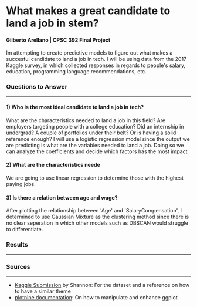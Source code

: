 # What makes a great candidate to land a job in stem?
#### Gilberto Arellano | CPSC 392 Final Project
Im attempting to create predictive models to figure out what makes a succesful candidate to land a job in tech. 
I will be using data from the 2017 Kaggle survey, in which collected responses in regards to people's salary, education, programming language recommendations, etc.

### Questions to Answer
---
#### 1) Who is the most ideal candidate to land a job in tech?
What are the characteristics needed to land a job in this field? Are employers targeting people with a college education? Did an internship in undergrad? A couple of portfolios under their belt? Or is having a solid reference enough? I will use a logistic regression model since the output we are predicting is what are the variables needed to land a job. Doing so we can analyze the coefficients and decide which factors has the most impact

#### 2) What are the characteristics neede
We are going to use linear regression to determine those with the highest paying jobs. 

#### 3) Is there a relation between age and wage?
After plotting the relationship between 'Age' and 'SalaryCompensation', I determined to use Gaussian Mixture as the clustering method since there is no clear seperation in which other models such as DBSCAN would struggle to differentiate. 

### Results
---

### Sources
---
- [Kaggle Submission]("https://www.kaggle.com/code/smcnish71/what-should-job-seekers-do-to-get-a-job/report") by Shannon: For the dataset and a reference on how to have a similar theme
- [plotnine documentation]("https://plotnine.readthedocs.io/en/stable/"): On how to manipulate and enhance ggplot

